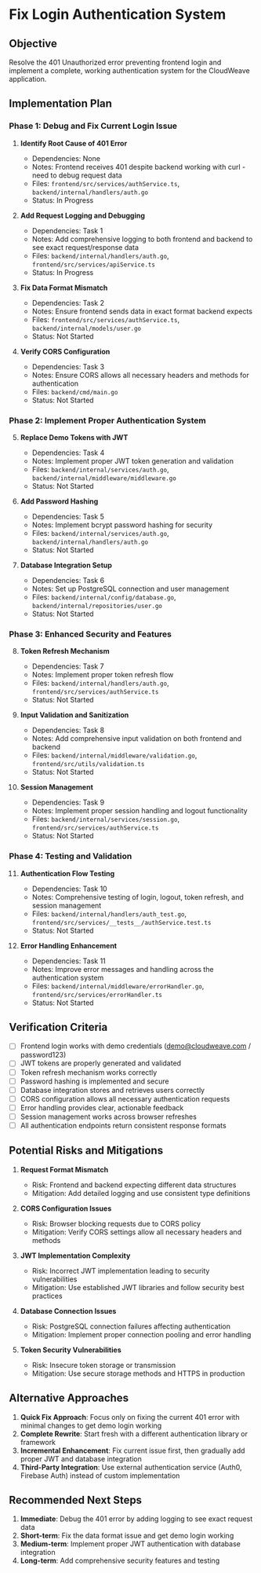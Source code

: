 # Fix Login Authentication System

## Objective
Resolve the 401 Unauthorized error preventing frontend login and implement a complete, working authentication system for the CloudWeave application.

## Implementation Plan

### Phase 1: Debug and Fix Current Login Issue
1. **Identify Root Cause of 401 Error**
   - Dependencies: None
   - Notes: Frontend receives 401 despite backend working with curl - need to debug request data
   - Files: `frontend/src/services/authService.ts`, `backend/internal/handlers/auth.go`
   - Status: In Progress

2. **Add Request Logging and Debugging**
   - Dependencies: Task 1
   - Notes: Add comprehensive logging to both frontend and backend to see exact request/response data
   - Files: `backend/internal/handlers/auth.go`, `frontend/src/services/apiService.ts`
   - Status: In Progress

3. **Fix Data Format Mismatch**
   - Dependencies: Task 2
   - Notes: Ensure frontend sends data in exact format backend expects
   - Files: `frontend/src/services/authService.ts`, `backend/internal/models/user.go`
   - Status: Not Started

4. **Verify CORS Configuration**
   - Dependencies: Task 3
   - Notes: Ensure CORS allows all necessary headers and methods for authentication
   - Files: `backend/cmd/main.go`
   - Status: Not Started

### Phase 2: Implement Proper Authentication System
5. **Replace Demo Tokens with JWT**
   - Dependencies: Task 4
   - Notes: Implement proper JWT token generation and validation
   - Files: `backend/internal/services/auth.go`, `backend/internal/middleware/middleware.go`
   - Status: Not Started

6. **Add Password Hashing**
   - Dependencies: Task 5
   - Notes: Implement bcrypt password hashing for security
   - Files: `backend/internal/services/auth.go`, `backend/internal/handlers/auth.go`
   - Status: Not Started

7. **Database Integration Setup**
   - Dependencies: Task 6
   - Notes: Set up PostgreSQL connection and user management
   - Files: `backend/internal/config/database.go`, `backend/internal/repositories/user.go`
   - Status: Not Started

### Phase 3: Enhanced Security and Features
8. **Token Refresh Mechanism**
   - Dependencies: Task 7
   - Notes: Implement proper token refresh flow
   - Files: `backend/internal/handlers/auth.go`, `frontend/src/services/authService.ts`
   - Status: Not Started

9. **Input Validation and Sanitization**
   - Dependencies: Task 8
   - Notes: Add comprehensive input validation on both frontend and backend
   - Files: `backend/internal/middleware/validation.go`, `frontend/src/utils/validation.ts`
   - Status: Not Started

10. **Session Management**
    - Dependencies: Task 9
    - Notes: Implement proper session handling and logout functionality
    - Files: `backend/internal/services/session.go`, `frontend/src/services/authService.ts`
    - Status: Not Started

### Phase 4: Testing and Validation
11. **Authentication Flow Testing**
    - Dependencies: Task 10
    - Notes: Comprehensive testing of login, logout, token refresh, and session management
    - Files: `backend/internal/handlers/auth_test.go`, `frontend/src/services/__tests__/authService.test.ts`
    - Status: Not Started

12. **Error Handling Enhancement**
    - Dependencies: Task 11
    - Notes: Improve error messages and handling across the authentication system
    - Files: `backend/internal/middleware/errorHandler.go`, `frontend/src/services/errorHandler.ts`
    - Status: Not Started

## Verification Criteria
- [ ] Frontend login works with demo credentials (demo@cloudweave.com / password123)
- [ ] JWT tokens are properly generated and validated
- [ ] Token refresh mechanism works correctly
- [ ] Password hashing is implemented and secure
- [ ] Database integration stores and retrieves users correctly
- [ ] CORS configuration allows all necessary authentication requests
- [ ] Error handling provides clear, actionable feedback
- [ ] Session management works across browser refreshes
- [ ] All authentication endpoints return consistent response formats

## Potential Risks and Mitigations

1. **Request Format Mismatch**
   - Risk: Frontend and backend expecting different data structures
   - Mitigation: Add detailed logging and use consistent type definitions

2. **CORS Configuration Issues**
   - Risk: Browser blocking requests due to CORS policy
   - Mitigation: Verify CORS settings allow all necessary headers and methods

3. **JWT Implementation Complexity**
   - Risk: Incorrect JWT implementation leading to security vulnerabilities
   - Mitigation: Use established JWT libraries and follow security best practices

4. **Database Connection Issues**
   - Risk: PostgreSQL connection failures affecting authentication
   - Mitigation: Implement proper connection pooling and error handling

5. **Token Security Vulnerabilities**
   - Risk: Insecure token storage or transmission
   - Mitigation: Use secure storage methods and HTTPS in production

## Alternative Approaches

1. **Quick Fix Approach**: Focus only on fixing the current 401 error with minimal changes to get demo login working
2. **Complete Rewrite**: Start fresh with a different authentication library or framework
3. **Incremental Enhancement**: Fix current issue first, then gradually add proper JWT and database integration
4. **Third-Party Integration**: Use external authentication service (Auth0, Firebase Auth) instead of custom implementation

## Recommended Next Steps

1. **Immediate**: Debug the 401 error by adding logging to see exact request data
2. **Short-term**: Fix the data format issue and get demo login working
3. **Medium-term**: Implement proper JWT authentication with database integration
4. **Long-term**: Add comprehensive security features and testing